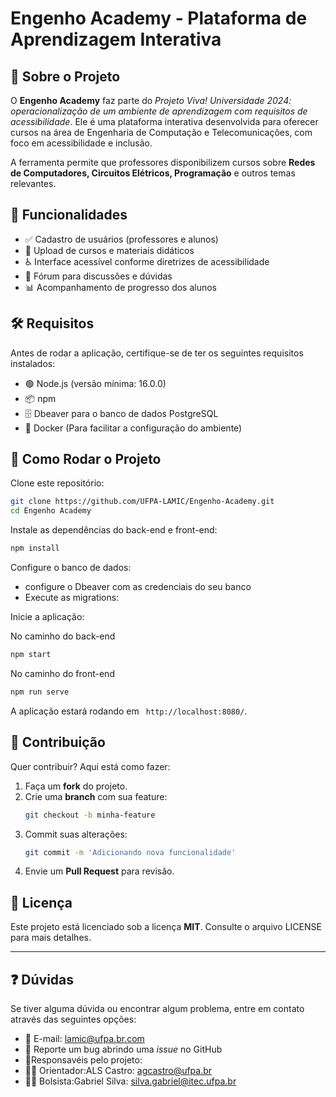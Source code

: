 # Engenho Academy - Plataforma de Aprendizagem Interativa

## 📌 Sobre o Projeto

O **Engenho Academy** faz parte do *Projeto Viva! Universidade 2024: operacionalização de um ambiente de aprendizagem com requisitos de acessibilidade*. Ele é uma plataforma interativa desenvolvida para oferecer cursos na área de Engenharia de Computação e Telecomunicações, com foco em acessibilidade e inclusão.

A ferramenta permite que professores disponibilizem cursos sobre **Redes de Computadores, Circuitos Elétricos, Programação** e outros temas relevantes.

## 🚀 Funcionalidades

- ✅ Cadastro de usuários (professores e alunos)
- 📂 Upload de cursos e materiais didáticos
- ♿ Interface acessível conforme diretrizes de acessibilidade
- 💬 Fórum para discussões e dúvidas
- 📊 Acompanhamento de progresso dos alunos

## 🛠 Requisitos

Antes de rodar a aplicação, certifique-se de ter os seguintes requisitos instalados:

- 🟢 Node.js (versão mínima: 16.0.0)
- 📦 npm 
- 🗄 Dbeaver para o banco de dados PostgreSQL
- 🐳 Docker (Para facilitar a configuração do ambiente)

## 📌 Como Rodar o Projeto

Clone este repositório:

```sh
git clone https://github.com/UFPA-LAMIC/Engenho-Academy.git
cd Engenho Academy
```

Instale as dependências do back-end e front-end:

```sh
npm install
```


Configure o banco de dados:

- configure o Dbeaver com as credenciais do seu banco
- Execute as migrations:

Inicie a aplicação:

No caminho do back-end
```sh
npm start
```
No caminho do front-end
```sh
npm run serve
```

A aplicação estará rodando em ` http://localhost:8080/`.

## 🤝 Contribuição

Quer contribuir? Aqui está como fazer:

1. Faça um **fork** do projeto.
2. Crie uma **branch** com sua feature:
   ```sh
   git checkout -b minha-feature
   ```
3. Commit suas alterações:
   ```sh
   git commit -m 'Adicionando nova funcionalidade'
   ```
4. Envie um **Pull Request** para revisão.

## 📜 Licença

Este projeto está licenciado sob a licença **MIT**. Consulte o arquivo LICENSE para mais detalhes.

---


## ❓ Dúvidas

Se tiver alguma dúvida ou encontrar algum problema, entre em contato através das seguintes opções:

- 📧 E-mail: lamic@ufpa.br.com
- 🐞 Reporte um bug abrindo uma *issue* no GitHub
- :bookmark_tabs:Responsavéis pelo projeto:
- :office_worker: Orientador:ALS Castro: agcastro@ufpa.br
- :man_student: Bolsista:Gabriel Silva: silva.gabriel@itec.ufpa.br
